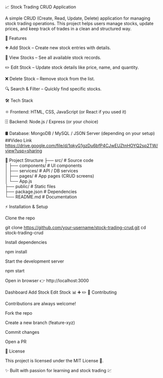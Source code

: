 📈 Stock Trading CRUD Application

A simple CRUD (Create, Read, Update, Delete) application for managing stock trading operations.
This project helps users manage stocks, update prices, and keep track of trades in a clean and structured way.

🚀 Features

➕ Add Stock – Create new stock entries with details.

📄 View Stocks – See all available stock records.

✏️ Edit Stock – Update stock details like price, name, and quantity.

❌ Delete Stock – Remove stock from the list.

🔍 Search & Filter – Quickly find specific stocks.

🛠️ Tech Stack

⚛️ Frontend: HTML, CSS, JavaScript (or React if you used it)

🗄️ Backend: Node.js / Express (or your choice)

🛢️ Database: MongoDB / MySQL / JSON Server (depending on your setup)
##Video Link
https://drive.google.com/file/d/1qkyG1gzDu6bfP4CJwEUZtnHOYQ2sp2TW/view?usp=sharing

📂 Project Structure
├── src/             # Source code  
│   ├── components/  # UI components  
│   ├── services/    # API / DB services  
│   ├── pages/       # App pages (CRUD screens)  
│   └── App.js  
├── public/          # Static files  
├── package.json     # Dependencies  
└── README.md        # Documentation  

⚡ Installation & Setup

Clone the repo

git clone https://github.com/your-username/stock-trading-crud.git
cd stock-trading-crud


Install dependencies

npm install


Start the development server

npm start


Open in browser 👉 http://localhost:3000



Dashboard	Add Stock	Edit Stock
📊	➕	✏️
🤝 Contributing

Contributions are always welcome!

Fork the repo

Create a new branch (feature-xyz)

Commit changes

Open a PR

📜 License

This project is licensed under the MIT License 📝.

✨ Built with passion for learning and stock trading 💹

